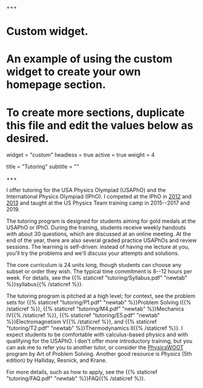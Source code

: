 +++
# Custom widget.
# An example of using the custom widget to create your own homepage section.
# To create more sections, duplicate this file and edit the values below as desired.
widget = "custom"
headless = true
active = true
weight = 4

title = "Tutoring"
subtitle = ""

+++

I offer tutoring for the USA Physics Olympiad (USAPhO) and the International Physics Olympiad (IPhO). I competed at the IPhO in [2012](https://ipho-unofficial.org/timeline/2012/individual) and [2013](https://ipho-unofficial.org/timeline/2013/individual) and taught at the US Physics Team training camp in 2015--2017 and 2019.

The tutoring program is designed for students aiming for gold medals at the USAPhO or IPhO. During the training, students receive weekly handouts with about 30 questions, which are discussed at an online meeting. At the end of the year, there are also several graded practice USAPhOs and review sessions. The learning is self-driven: instead of having me lecture at you, you'll try the problems and we'll discuss your attempts and solutions. 

The core curriculum is 24 units long, though students can choose any subset or order they wish. The typical time commitment is 8--12 hours per week. For details, see the {{% staticref "tutoring/Syllabus.pdf" "newtab" %}}syllabus{{% /staticref %}}. 

The tutoring program is pitched at a high level; for context, see the problem sets for {{% staticref "tutoring/P1.pdf" "newtab" %}}Problem Solving I{{% /staticref %}}, {{% staticref "tutoring/M4.pdf" "newtab" %}}Mechanics IV{{% /staticref %}}, {{% staticref "tutoring/E5.pdf" "newtab" %}}Electromagnetism V{{% /staticref %}}, and {{% staticref "tutoring/T2.pdf" "newtab" %}}Thermodynamics II{{% /staticref %}}. I expect students to be comfortable with calculus-based physics and with qualifying for the USAPhO. I don't offer more introductory training, but you can ask me to refer you to another tutor, or consider the [PhysicsWOOT](https://artofproblemsolving.com/school/woot-physics) program by Art of Problem Solving. Another good resource is *Physics* (5th edition) by Halliday, Resnick, and Krane.

For more details, such as how to apply, see the {{% staticref "tutoring/FAQ.pdf" "newtab" %}}FAQ{{% /staticref %}}. 